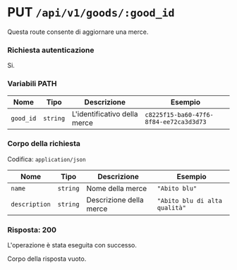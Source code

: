 # PUT `/api/v1/goods/:good_id`

Questa route consente di aggiornare una merce.

### Richiesta autenticazione

Si.

### Variabili PATH

| Nome | Tipo | Descrizione | Esempio |
| --------- | -------- | ---------------------------- | -------------------------------------- |
| `good_id` | `string` | L'identificativo della merce | `c8225f15-ba60-47f6-8f84-ee72ca3d3d73` |

### Corpo della richiesta

Codifica: `application/json`

| Nome | Tipo | Descrizione | Esempio |
| ------------- | -------- | ----------------------- | ----------------------------- |
| `name` | `string` | Nome della merce | `"Abito blu"` |
| `description` | `string` | Descrizione della merce | `"Abito blu di alta qualità"` |

### Risposta: 200

L'operazione è stata eseguita con successo.

Corpo della risposta vuoto.
